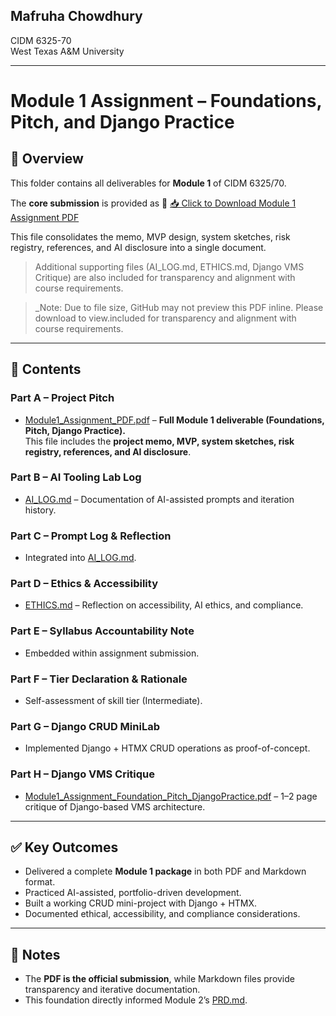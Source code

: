## Mafruha Chowdhury  
CIDM 6325-70  
West Texas A&M University  

---

# Module 1 Assignment – Foundations, Pitch, and Django Practice

## 📑 Overview
This folder contains all deliverables for **Module 1** of CIDM 6325/70.  

The **core submission** is provided as 
📄 [📥 Click to Download Module 1 Assignment PDF](https://github.com/Mafruha17/CIDM632570/raw/main/Module_1_Assignment/DOC/Module1_Assignment_PDF.pdf)

This file consolidates the memo, MVP design, system sketches, risk registry, references, and AI disclosure into a single document.  
>Additional supporting files (AI_LOG.md, ETHICS.md, Django VMS Critique) are also included for transparency and alignment with course requirements.

> _Note: Due to file size, GitHub may not preview this PDF inline. Please download to view.included for transparency and alignment with course requirements.


---

## 📌 Contents

### Part A – Project Pitch
- [Module1_Assignment_PDF.pdf](./DOC/Module1_Assignment.pdf) – **Full Module 1 deliverable (Foundations, Pitch, Django Practice).**  
  This file includes the **project memo, MVP, system sketches, risk registry, references, and AI disclosure**.  

### Part B – AI Tooling Lab Log
- [AI_LOG.md](./AI_LOG.md) – Documentation of AI-assisted prompts and iteration history.  

### Part C – Prompt Log & Reflection
- Integrated into [AI_LOG.md](./AI_LOG.md).  

### Part D – Ethics & Accessibility
- [ETHICS.md](./ETHICS.md) – Reflection on accessibility, AI ethics, and compliance.  

### Part E – Syllabus Accountability Note
- Embedded within assignment submission.  

### Part F – Tier Declaration & Rationale
- Self-assessment of skill tier (Intermediate).  

### Part G – Django CRUD MiniLab
- Implemented Django + HTMX CRUD operations as proof-of-concept.  

### Part H – Django VMS Critique
- [Module1_Assignment_Foundation_Pitch_DjangoPractice.pdf](./DOC/Module1_Assignment.pdf) – 1–2 page critique of Django-based VMS architecture.  

---

## ✅ Key Outcomes
- Delivered a complete **Module 1 package** in both PDF and Markdown format.  
- Practiced AI-assisted, portfolio-driven development.  
- Built a working CRUD mini-project with Django + HTMX.  
- Documented ethical, accessibility, and compliance considerations.  

---

## 🔗 Notes
- The **PDF is the official submission**, while Markdown files provide transparency and iterative documentation.  
- This foundation directly informed Module 2’s [PRD.md](../Module_2_Assignment/PRD.md).  

